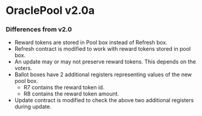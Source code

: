 # OraclePool v2.0a

### Differences from v2.0

- Reward tokens are stored in Pool box instead of Refresh box.
- Refresh contract is modified to work with reward tokens stored in pool box.
- An update may or may not preserve reward tokens. This depends on the voters.
- Ballot boxes have 2 additional registers representing values of the new pool box.
  - R7 contains the reward token id.
  - R8 contains the reward token amount.
- Update contract is modified to check the above two additional registers during update. 
